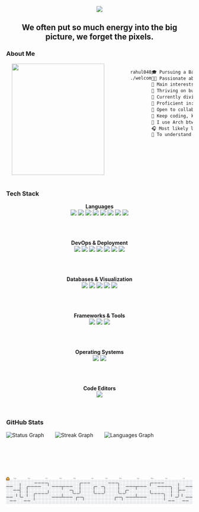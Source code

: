 <!-- Main Top PC GIF -->

<div style="display: flex; justify-content: center;">
    <img src="https://user-images.githubusercontent.com/74038190/225813708-98b745f2-7d22-48cf-9150-083f1b00d6c9.gif" height="auto" width="auto" />
</div>

<div align="center">

## We often put so much energy into the big picture, we forget the pixels.

</div>

<!-- About ME -->

### About Me

<div class="about-main" style="display: flex;">
    <div align="left" style="display: flex; margin: 0px 70px 0px 15px; box-shadow: 10px 10px 13px -3px rgba(255,255,255,0.5);" class="about-left">
        <img align="left" src="https://i.giphy.com/media/v1.Y2lkPTc5MGI3NjExcGQ1N2ltOXo5dWYxZ3RsZXp0Z2k4bXppNGJuZjFsdnd6eHFpc2JncSZlcD12MV9pbnRlcm5hbF9naWZfYnlfaWQmY3Q9Zw/2xu5zpSV3oqKcCSZ49/giphy.gif" height="300" width="250">
    </div>

```
rahul04032004@github:~$ ./welcome.sh
```

```markdown
🎓 Pursuing a Bachelor's in Computer Science
👨‍💻 Passionate about programming and exploring the world of technology.
🔎 Main interests: Web Development & Cyber Security
🔭 Thriving on building robust Backend Systems.
🌱 Currently diving into Cloud Computing and Next.js
🌟 Proficient in: Java, Python
💼 Open to collaboration on innovative Web development projects!
🚩 Keep coding, keep innovating! Let's build the future together!
🐧 I use Arch btw...
🎧 Most likely listening to a song right now
🔄 To understand recursion, you first need to understand recursion.
​​‎ ‎ ‎ ‎ ‎ ‎ ‎ ‎ ‎ 
```

  </div>
</div>

<br>

### Tech Stack

<div align="center">

<!-- Programming Languages -->
<b>Languages</b><br>
<img src="https://ziadoua.github.io/m3-Markdown-Badges/badges/Python/python2.svg" height="25" />
<img src="https://ziadoua.github.io/m3-Markdown-Badges/badges/C/c2.svg" height="25" />
<img src="https://ziadoua.github.io/m3-Markdown-Badges/badges/C++/c++2.svg" height="25" />
<img src="https://ziadoua.github.io/m3-Markdown-Badges/badges/Java/java2.svg" height="25" />
<img src="https://ziadoua.github.io/m3-Markdown-Badges/badges/HTML/html2.svg" height="25" />
<img src="https://ziadoua.github.io/m3-Markdown-Badges/badges/CSS/css2.svg" height="25" />
<img src="https://ziadoua.github.io/m3-Markdown-Badges/badges/Javascript/javascript2.svg" height="25" />
<img src="https://ziadoua.github.io/m3-Markdown-Badges/badges/TypeScript/typescript2.svg" height="25" />

<br><br>
<!-- Version Control & CI/CD -->
<b>DevOps & Deployment</b><br>
<img src="https://ziadoua.github.io/m3-Markdown-Badges/badges/Git/git2.svg" height="25" />
<img src="https://ziadoua.github.io/m3-Markdown-Badges/badges/Github/github2.svg" height="25" />
<img src="https://ziadoua.github.io/m3-Markdown-Badges/badges/Netlify/netlify2.svg" height="25" />
<img src="https://ziadoua.github.io/m3-Markdown-Badges/badges/Vercel/vercel2.svg" height="25" />
<img src="https://ziadoua.github.io/m3-Markdown-Badges/badges/Docker/docker2.svg" height="25" />
<img src="https://ziadoua.github.io/m3-Markdown-Badges/badges/Jenkins/jenkins2.svg" height="25" />
<img src="https://ziadoua.github.io/m3-Markdown-Badges/badges/AWS/aws2.svg" height="25" />

<br><br>
<!-- Databases & Visualization -->
<b>Databases & Visualization</b><br>
<img src="https://ziadoua.github.io/m3-Markdown-Badges/badges/MongoDB/mongodb2.svg" height="25" />
<img src="https://ziadoua.github.io/m3-Markdown-Badges/badges/MySQL/mysql2.svg" height="25" />
<img src="https://ziadoua.github.io/m3-Markdown-Badges/badges/Excel/excel2.svg" height="25" />
<img src="https://ziadoua.github.io/m3-Markdown-Badges/badges/Tableau/tableau2.svg" height="25" />
<img src="https://ziadoua.github.io/m3-Markdown-Badges/badges/PowerBI/powerbi2.svg" height="25" />

<br><br>
<!-- Frameworks & Libraries -->
<b>Frameworks & Tools</b><br>
<img src="https://ziadoua.github.io/m3-Markdown-Badges/badges/NodeJS/nodejs2.svg" height="25" />
<img src="https://ziadoua.github.io/m3-Markdown-Badges/badges/Express/express2.svg" height="25" />
<img src="https://ziadoua.github.io/m3-Markdown-Badges/badges/Figma/figma2.svg" height="25" />

<br><br>
<!-- OS -->
<b>Operating Systems</b><br>
<img src="https://ziadoua.github.io/m3-Markdown-Badges/badges/Linux/linux2.svg" height="25" />
<img src="https://ziadoua.github.io/m3-Markdown-Badges/badges/Ubuntu/ubuntu2.svg" height="25" />

<br><br>
<!-- IDEs -->
<b>Code Editors</b><br>
<img src="https://ziadoua.github.io/m3-Markdown-Badges/badges/VisualStudioCode/visualstudiocode2.svg" height="25" />

</div>

<br>


### GitHub Stats

<div align="center" style="display: flex; gap: 30px; align-items: center">
  <img src="https://github-readme-stats.vercel.app/api?username=rahul04032004&hide_title=true&hide_border=false&theme=tokyonight&show_icons=true&count_private=true" height="105" alt="Status Graph" />
  <img src="https://streak-stats.demolab.com?user=rahul04032004&locale=en&mode=daily&theme=tokyonight&hide_border=false&border_radius=5" height="105" alt="Streak Graph" />
  <img src="https://github-readme-stats.vercel.app/api/top-langs?username=rahul04032004&locale=en&hide_title=true&layout=compact&card_width=320&langs_count=6&theme=tokyonight&hide_border=false&custom_title=Languages" height="105" alt="Languages Graph" />
</div>


<br>

<picture>
  <source media="(prefers-color-scheme: dark)" srcset="https://raw.githubusercontent.com/rahul04032004/rahul04032004/output/pacman-contribution-graph-dark.svg">
  <source media="(prefers-color-scheme: light)" srcset="https://raw.githubusercontent.com/rahul04032004/rahul04032004/output/pacman-contribution-graph.svg">
  <img alt="pacman contribution graph" src="https://raw.githubusercontent.com/rahul04032004/rahul04032004/output/pacman-contribution-graph.svg">
</picture>

###
